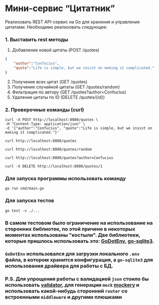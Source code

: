 # Мини-сервис “Цитатник”
Реализовать REST API-сервис на Go для хранения и управления цитатами.
Необходимо реализовать следующее:
### 1. Выставить rest методы
1. Добавление новой цитаты (POST /quotes)
```json
{
    "author":"Confucius",
    "quote":"Life is simple, but we insist on making it complicated."
}
```
2. Получение всех цитат (GET /quotes)
3. Получение случайной цитаты (GET /quotes/random)
4. Фильтрация по автору (GET /quotes?author=Confucius)
5. Удаление цитаты по ID (DELETE /quotes/{id})

### 2. Проверочные команды (сurl)
```
curl -X POST http://localhost:8080/quotes \ 
-H "Content-Type: application/json" \ 
-d '{"author":"Confucius", "quote":"Life is simple, but we insist on making it complicated."}'
```
```
curl http://localhost:8080/quotes
```
```
curl http://localhost:8080/quotes/random
```
```
curl http://localhost:8080/quotes?author=Confucius
```
```
curl -X DELETE http://localhost:8080/quotes/1
```
### Для запуска программы использовать команду
```
go run cmd/main.go
```    
### Для запуска тестов
```
go test -v ./...
```    
### В самом тестовом было ограничение на использование на сторонних библиотек, по этой причене в некоторых моментах использованы "костыли". Две библиотеки, которые пришлось использовать это: [GoDotEnv](https://github.com/joho/godotenv), [go-sqlite3](https://github.com/mattn/go-sqlite3).
### `GoDotEnv` использовался для загрузки локального `.env` файла, в котором хранится конфигурация, а `go-sqlite3` для использования драйвера для работы с БД.
### P.S. Для упрощения работы с валидацией `json` стоило бы использовать [validator](https://github.com/go-playground/validator), для генерации `mock` [mockery]( https://github.com/vektra/mockery) и использовать какой-нибудь сторонний `router` со встроенными `middleware` и другими плюшками


 
